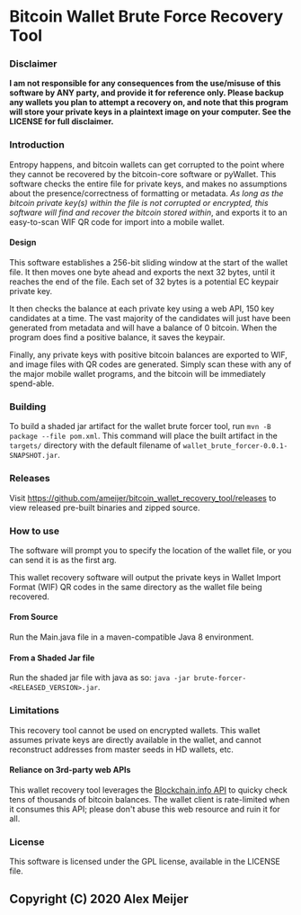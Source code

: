 # Bitcoin Wallet Brute Force Recovery Tool

### Disclaimer

**I am not responsible for any consequences from the use/misuse of this software by ANY party, and provide it for reference only. Please backup any wallets you plan to attempt a recovery on, and note that this program will store your private keys in a plaintext image on your computer. See the LICENSE for full disclaimer.**

### Introduction

Entropy happens, and bitcoin wallets can get corrupted to the point where they cannot be recovered by the bitcoin-core software or pyWallet. This software checks the entire file for private keys, and makes no assumptions about the presence/correctness of formatting or metadata. _As long as the bitcoin private key(s) within the file is not corrupted or encrypted, this software will find and recover the bitcoin stored within_, and exports it to an easy-to-scan WIF QR code for import into a mobile wallet.

#### Design

This software establishes a 256-bit sliding window at the start of the wallet file. It then moves one byte ahead and exports the next 32 bytes, until it reaches the end of the file. Each set of 32 bytes is a potential EC keypair private key. 

It then checks the balance at each private key using a web API, 150 key candidates at a time. The vast majority of the candidates will just have been generated from metadata and will have a balance of 0 bitcoin. When the program does find a positive balance, it saves the keypair. 

Finally, any private keys with positive bitcoin balances are exported to WIF, and image files with QR codes are generated. Simply scan these with any of the major mobile wallet programs, and the bitcoin will be immediately spend-able. 

### Building 

To build a shaded jar artifact for the wallet brute forcer tool, run `mvn -B package --file pom.xml`. This command will place the built artifact in the `targets/` directory with the default filename of `wallet_brute_forcer-0.0.1-SNAPSHOT.jar`. 

### Releases

Visit https://github.com/ameijer/bitcoin_wallet_recovery_tool/releases to view released pre-built binaries and zipped source.

### How to use

The software will prompt you to specify the location of the wallet file, or you can send it is as the first arg. 

This wallet recovery software will output the private keys in Wallet Import Format (WIF) QR codes in the same directory as the wallet file being recovered. 

#### From Source

Run the Main.java file in a maven-compatible Java 8 environment. 

#### From a Shaded Jar file

Run the shaded jar file with java as so: `java -jar brute-forcer-<RELEASED_VERSION>.jar`.

### Limitations

This recovery tool cannot be used on encrypted wallets. This wallet assumes private keys are directly available in the wallet, and cannot reconstruct addresses from master seeds in HD wallets, etc. 

#### Reliance on 3rd-party web APIs

This wallet recovery tool leverages the [Blockchain.info API](https://blockchain.info/api) to quicky check tens of thousands of bitcoin balances. The wallet client is rate-limited when it consumes this API; please don't abuse this web resource and ruin it for all. 

### License 

This software is licensed under the GPL license, available in the LICENSE file. 

## Copyright (C) 2020 Alex Meijer
